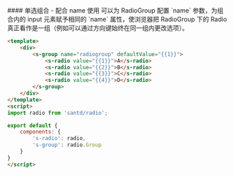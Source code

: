 <cn>
#### 单选组合 - 配合 name 使用
可以为 RadioGroup 配置 `name` 参数，为组合内的 input 元素赋予相同的 `name` 属性，使浏览器把 RadioGroup 下的 Radio 真正看作是一组（例如可以通过方向键始终在同一组内更改选项）。
</cn>

```html
<template>
    <div>
        <s-group name="radiogroup" defaultValue="{{1}}">
            <s-radio value="{{1}}">A</s-radio>
            <s-radio value="{{2}}">B</s-radio>
            <s-radio value="{{3}}">C</s-radio>
            <s-radio value="{{4}}">D</s-radio>
        </s-group>
    </div>
</template>
<script>
import radio from 'santd/radio';

export default {
    components: {
        's-radio': radio,
        's-group': radio.Group
    }
}
</script>
```
